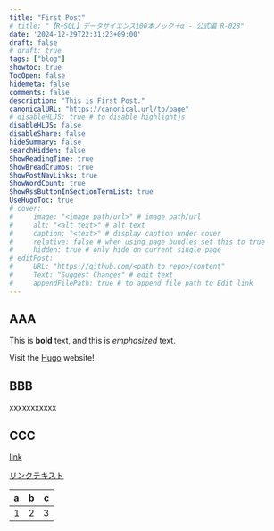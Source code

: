 ```yaml
---
title: "First Post"
# title: "【R+SQL】データサイエンス100本ノック＋α - 公式編 R-028"
date: '2024-12-29T22:31:23+09:00'
draft: false
# draft: true
tags: ["blog"]
showtoc: true
TocOpen: false
hidemeta: false
comments: false
description: "This is First Post."
canonicalURL: "https://canonical.url/to/page"
# disableHLJS: true # to disable highlightjs
disableHLJS: false
disableShare: false
hideSummary: false
searchHidden: false
ShowReadingTime: true
ShowBreadCrumbs: true
ShowPostNavLinks: true
ShowWordCount: true
ShowRssButtonInSectionTermList: true
UseHugoToc: true
# cover:
#     image: "<image path/url>" # image path/url
#     alt: "<alt text>" # alt text
#     caption: "<text>" # display caption under cover
#     relative: false # when using page bundles set this to true
#     hidden: true # only hide on current single page
# editPost:
#     URL: "https://github.com/<path_to_repo>/content"
#     Text: "Suggest Changes" # edit text
#     appendFilePath: true # to append file path to Edit link
---
```


## AAA

This is **bold** text, and this is *emphasized* text.

Visit the [Hugo](https://gohugo.io) website!

## BBB

xxxxxxxxxxx

## CCC

[link](https://adityatelange.github.io/hugo-PaperMod/posts/papermod/papermod-installation/)

<a href="https://adityatelange.github.io/hugo-PaperMod/posts/papermod/papermod-installation/" target="_blank">リンクテキスト</a>

| a    |   b   |    c |
| :--- | :---: | ---: |
| 1    |   2   |    3 |

